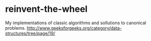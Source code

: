 reinvent-the-wheel
==================

My implementations of classic algorithms and sollutions to canonical problems.
http://www.geeksforgeeks.org/category/data-structures/tree/page/19/
